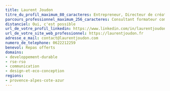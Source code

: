 ```yaml
---
title: Laurent Joudon
titre_du_profil_maximum_80_caracteres: Entrepreneur, Directeur de création et de communication atypique pour projets inclusifs RSE. Consultant, Rédacteur, Créateur d'identité et communication visuelle, indépendant et engagé
parcours_professionnel_maximum_256_caracteres: Consultant formateur communication et identité visuelle, design et eco-conception, ComForGood · Freelance -  Organisation événementielle  Reboot! · Indépendant
distanciel: Oui, c'est possible
url_de_votre_profil_linkedin: https://www.linkedin.com/in/laurentjoudon/
url_de_votre_site_web_professionnel: https://laurentjoudon.fr
adresse_e_mail: contact@laurentjoudon.com
numero_de_telephone: 0622212259
benevol: Repas offerts
domains:
- developpement-durable
- rse-rso
- communication
- design-et-eco-conception
regions:
- provence-alpes-cote-azur
---
```

